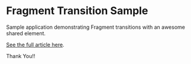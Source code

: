 # Fragment Transition Sample
Sample application demonstrating Fragment transitions with an awesome shared element.

[See the full article here](https://medium.com/@bherbst/fragment-transitions-with-shared-elements-7c7d71d31cbb).

Thank You!!
